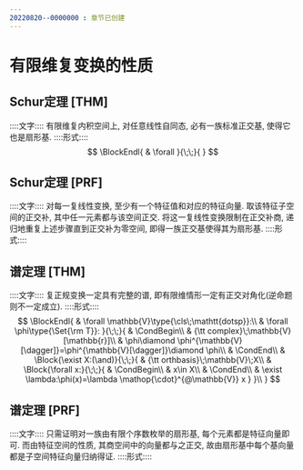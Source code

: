 ```yaml
---
20220820--0000000 : 章节已创建
---
```

# 有限维复变换的性质
## Schur定理 [THM]
::::文字::::
有限维复内积空间上, 对任意线性自同态, 必有一族标准正交基, 使得它也是扇形基. 
::::形式::::
$$
\BlockEndl{
    & \forall 
}{\;\;}{
}
$$

## Schur定理 [PRF]
::::文字::::
对每一复线性变换, 至少有一个特征值和对应的特征向量. 取该特征子空间的正交补, 其中任一元素都与该空间正交. 
将这一复线性变换限制在正交补商, 递归地重复上述步骤直到正交补为零空间, 即得一族正交基使得其为扇形基. 
::::形式::::

## 谱定理 [THM]
::::文字::::
复正规变换一定具有完整的谱, 即有限维情形一定有正交对角化(逆命题则不一定成立). 
::::形式::::
$$
\BlockEndl{
    & \forall \mathbb{V}\type{\cls\;\mathtt{dotsp}}:\\
    & \forall \phi\type{\Set{\rm T}}:
}{\;\;}{
    & \CondBegin\\
    & {\tt complex}\;\mathbb{V}[\mathbb{r}]\\
    & \phi\diamond \phi^{\mathbb{V}[\dagger]}=\phi^{\mathbb{V}[\dagger]}\diamond \phi\\
    & \CondEnd\\
    & \Block{\exist X:(\and)}{\;\;}{
        & {\tt orthbasis}\;\mathbb{V}\;X\\
        & \Block{\forall x:}{\;\;}{
            & \CondBegin\\
            & x\in X\\
            & \CondEnd\\
            & \exist \lambda:\phi(x)=\lambda \mathop{\cdot}^{@\mathbb{V}} x
        }
    }\\
}
$$

## 谱定理 [PRF]
::::文字::::
只需证明对一族由有限个序数枚举的扇形基, 每个元素都是特征向量即可. 
而由特征空间的性质, 其商空间中的向量都与之正交, 故由扇形基中每个基向量都是子空间特征向量归纳得证. 
::::形式::::
$$
$$
